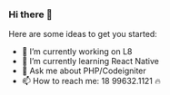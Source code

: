 ### Hi there 👋

<!--
**marlon90araujjo/marlon90araujjo** is a ✨ _special_ ✨ repository because its `README.md` (this file) appears on your GitHub profile. -->

Here are some ideas to get you started:

- 🔭 I’m currently working on L8
- 🌱 I’m currently learning React Native
- 💬 Ask me about PHP/Codeigniter
- 📫 How to reach me: 18 99632.1121 🔥
